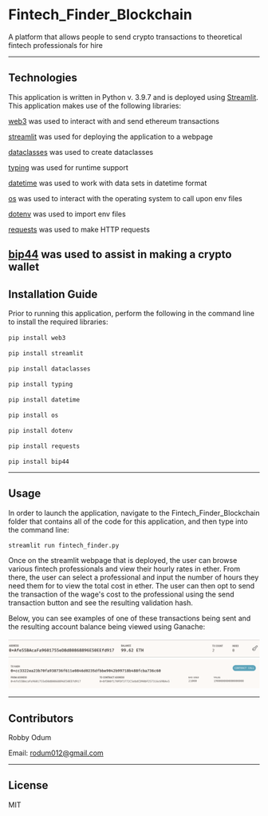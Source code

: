 # Fintech_Finder_Blockchain
A platform that allows people to send crypto transactions to theoretical fintech professionals for hire

---

## Technologies

This application is written in Python v. 3.9.7 and is deployed using [Streamlit](https://docs.streamlit.io/). This application makes use of
the following libraries:


[web3](https://web3py.readthedocs.io/en/stable/) was used to interact with and send ethereum transactions

[streamlit](https://docs.streamlit.io/) was used for deploying the application to a webpage

[dataclasses](https://docs.python.org/3/library/dataclasses.html) was used to create dataclasses

[typing](https://docs.python.org/3/library/typing.html) was used for runtime support

[datetime](https://docs.python.org/3/library/datetime.html) was used to work with data sets in datetime format

[os](https://docs.python.org/3/library/os.html) was used to interact with the operating system to call upon env files

[dotenv](https://pypi.org/project/python-dotenv/) was used to import env files

[requests](https://pypi.org/project/requests/) was used to make HTTP requests

[bip44](https://pypi.org/project/bip44/) was used to assist in making a crypto wallet
---

## Installation Guide

Prior to running this application, perform the following in the command line to install the required libraries:

`pip install web3`

`pip install streamlit`

`pip install dataclasses`

`pip install typing`

`pip install datetime`

`pip install os`

`pip install dotenv`

`pip install requests`

`pip install bip44`

---

## Usage

In order to launch the application, navigate to the Fintech_Finder_Blockchain folder that contains all of the code for this application, and then type into the command line:

```
streamlit run fintech_finder.py
```

Once on the streamlit webpage that is deployed, the user can browse various fintech professionals and view their hourly rates in ether. From there, the user can select a professional and input the number of hours they need them for to view the total cost in ether. The user can then opt to send the transaction of the wage's cost to the professional using the send transaction button and see the resulting validation hash.

Below, you can see examples of one of these transactions being sent and the resulting account balance being viewed using Ganache: 

![Account_ex](Images/address_ex.png)
![Transaction_ex](Images/transaction_ex.png)

---

## Contributors

Robby Odum

Email: rodum012@gmail.com

---

## License

MIT
